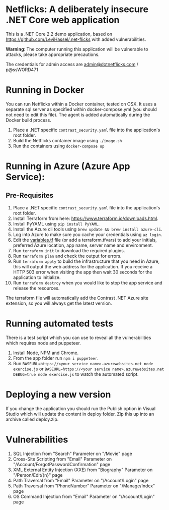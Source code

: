 # Netflicks: A deliberately insecure .NET Core web application

This is a .NET Core 2.2 demo application, based on https://github.com/LeviHassel/.net-flicks with added vulnerabilities. 

**Warning**: The computer running this application will be vulnerable to attacks, please take appropriate precautions.

The credentials for admin access are admin@dotnetflicks.com / p@ssWORD471

# Running in Docker

You can run Netflicks within a Docker container, tested on OSX. It uses a separate sql server as specified within docker-compose.yml (you should not need to edit this file). The agent is added automatically during the Docker build process.

1. Place a .NET specific `contrast_security.yaml` file into the application's root folder.
1. Build the Netflicks container image using `./image.sh`
1. Run the containers using `docker-compose up`

# Running in Azure (Azure App Service):

## Pre-Requisites

1. Place a .NET specific `contrast_security.yaml` file into the application's root folder.
1. Install Terraform from here: https://www.terraform.io/downloads.html.
1. Install PyYAML using `pip install PyYAML`.
1. Install the Azure cli tools using `brew update && brew install azure-cli`.
1. Log into Azure to make sure you cache your credentials using `az login`.
1. Edit the [variables.tf](variables.tf) file (or add a terraform.tfvars) to add your initials, preferred Azure location, app name, server name and environment.
1. Run `terraform init` to download the required plugins.
1. Run `terraform plan` and check the output for errors.
1. Run `terraform apply` to build the infrastructure that you need in Azure, this will output the web address for the application. If you receive a HTTP 503 error when visiting the app then wait 30 seconds for the application to initialize.
1. Run `terraform destroy` when you would like to stop the app service and release the resources.

The terraform file will automatically add the Contrast .NET Azure site extension, so you will always get the latest version.

# Running automated tests

There is a test script which you can use to reveal all the vulnerabilities which requires node and puppeteer.

1. Install Node, NPM and Chrome.
1. From the app folder run `npm i puppeteer`.
1. Run `BASEURL=https://<your service name>.azurewebsites.net node exercise.js` or `BASEURL=https://<your service name>.azurewebsites.net DEBUG=true node exercise.js` to watch the automated script.

# Deploying a new version

If you change the application you should run the Publish option in Visual Studio which will update the content in deploy folder. Zip this up into an archive called deploy.zip. 

# Vulnerabilities

1. SQL Injection from "Search" Parameter on "/Movie" page
1. Cross-Site Scripting from "Email" Parameter on "/Account/ForgotPasswordConfirmation" page
1. XML External Entity Injection (XXE) from "Biography" Parameter on "/Person/Edit/{n}" page
1. Path Traversal from "Email" Parameter on "/Account/Login" page
1. Path Traversal from "PhoneNumber" Parameter on "/Manage/Index" page
1. OS Command Injection from "Email" Parameter on "/Account/Login" page
